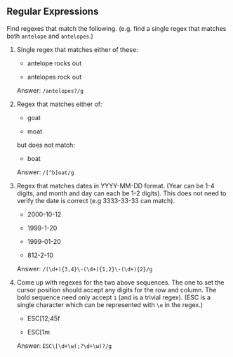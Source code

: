## Regular Expressions

Find regexes that match the following. (e.g. find a single regex that matches
both `antelope` and `antelopes`.)

1. Single regex that matches either of these:

    - antelope rocks out

    - antelopes rock out

    Answer: `/antelopes?/g`

2. Regex that matches either of:

    - goat

    - moat

    but does not match:
    - boat

    Answer: `/[^b]oat/g`

3. Regex that matches dates in YYYY-MM-DD format. (Year can be 1-4 digits, and month and day can each be 1-2 digits). This does not need to verify the date is correct (e.g 3333-33-33 can match).

    - 2000-10-12

    - 1999-1-20

    - 1999-01-20

    - 812-2-10

    Answer: `/(\d+){3,4}\-(\d+){1,2}\-(\d+){2}/g`

4. Come up with regexes for the two above sequences. The one to set the cursor position should accept any digits for the row and column. The bold sequence need only accept `1` (and is a trivial regex). (ESC is a single character which can be represented with `\e` in the regex.)

    - ESC[12;45f

    - ESC[1m

    Answer: `ESC\[\d+\w(;?\d+\w)?/g`